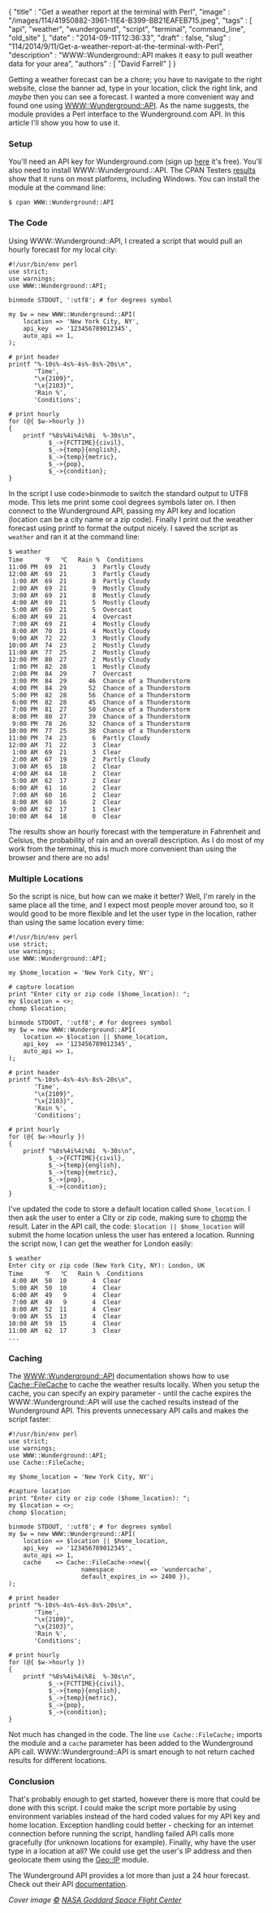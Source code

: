 {
   "title" : "Get a weather report at the terminal with Perl",
   "image" : "/images/114/41950882-3961-11E4-B399-BB21EAFEB715.jpeg",
   "tags" : [
      "api",
      "weather",
      "wundergound",
      "script",
      "terminal",
      "command_line",
      "old_site"
   ],
   "date" : "2014-09-11T12:36:33",
   "draft" : false,
   "slug" : "114/2014/9/11/Get-a-weather-report-at-the-terminal-with-Perl",
   "description" : "WWW::Wunderground::API makes it easy to pull weather data for your area",
   "authors" : [
      "David Farrell"
   ]
}

Getting a weather forecast can be a chore; you have to navigate to the right website, close the banner ad, type in your location, click the right link, and *maybe* then you can see a forecast. I wanted a more convenient way and found one using [WWW::Wunderground::API](https://metacpan.org/pod/WWW::Wunderground::API). As the name suggests, the module provides a Perl interface to the Wunderground.com API. In this article I'll show you how to use it.

### Setup

You'll need an API key for Wunderground.com (sign up [here](http://www.wunderground.com/weather/api/) it's free). You'll also need to install WWW::Wunderground.::API. The CPAN Testers [results](http://matrix.cpantesters.org/?dist=WWW-Wunderground-API+0.06) show that it runs on most platforms, including Windows. You can install the module at the command line:

``` prettyprint
$ cpan WWW::Wunderground::API
```

### The Code

Using WWW::Wunderground::API, I created a script that would pull an hourly forecast for my local city:

``` prettyprint
#!/usr/bin/env perl
use strict;
use warnings;
use WWW::Wunderground::API;

binmode STDOUT, ':utf8'; # for degrees symbol

my $w = new WWW::Wunderground::API(
    location => 'New York City, NY',
    api_key  => '123456789012345',
    auto_api => 1,
);

# print header
printf "%-10s%-4s%-4s%-8s%-20s\n",
       'Time',
       "\x{2109}",
       "\x{2103}",
       'Rain %',
       'Conditions';

# print hourly
for (@{ $w->hourly })
{
    printf "%8s%4i%4i%8i  %-30s\n",
           $_->{FCTTIME}{civil},
           $_->{temp}{english},
           $_->{temp}{metric},
           $_->{pop},
           $_->{condition};
}
```

In the script I use code\>binmode to switch the standard output to UTF8 mode. This lets me print some cool degrees symbols later on. I then connect to the Wunderground API, passing my API key and location (location can be a city name or a zip code). Finally I print out the weather forecast using printf to format the output nicely. I saved the script as `weather` and ran it at the command line:

``` prettyprint
$ weather
Time      ℉   ℃   Rain %  Conditions          
11:00 PM  69  21       3  Partly Cloudy                 
12:00 AM  69  21       3  Partly Cloudy                 
 1:00 AM  69  21       8  Partly Cloudy                 
 2:00 AM  69  21       9  Mostly Cloudy                 
 3:00 AM  69  21       8  Mostly Cloudy                 
 4:00 AM  69  21       5  Mostly Cloudy                 
 5:00 AM  69  21       5  Overcast                      
 6:00 AM  69  21       4  Overcast                      
 7:00 AM  69  21       4  Mostly Cloudy                 
 8:00 AM  70  21       4  Mostly Cloudy                 
 9:00 AM  72  22       3  Mostly Cloudy                 
10:00 AM  74  23       2  Mostly Cloudy                 
11:00 AM  77  25       2  Mostly Cloudy                 
12:00 PM  80  27       2  Mostly Cloudy                 
 1:00 PM  82  28       1  Mostly Cloudy                 
 2:00 PM  84  29       7  Overcast                      
 3:00 PM  84  29      46  Chance of a Thunderstorm      
 4:00 PM  84  29      52  Chance of a Thunderstorm      
 5:00 PM  82  28      56  Chance of a Thunderstorm      
 6:00 PM  82  28      45  Chance of a Thunderstorm      
 7:00 PM  81  27      50  Chance of a Thunderstorm      
 8:00 PM  80  27      39  Chance of a Thunderstorm      
 9:00 PM  78  26      32  Chance of a Thunderstorm      
10:00 PM  77  25      38  Chance of a Thunderstorm      
11:00 PM  74  23       6  Partly Cloudy                 
12:00 AM  71  22       3  Clear                         
 1:00 AM  69  21       3  Clear                         
 2:00 AM  67  19       2  Partly Cloudy                 
 3:00 AM  65  18       2  Clear                         
 4:00 AM  64  18       2  Clear                         
 5:00 AM  62  17       2  Clear                         
 6:00 AM  61  16       2  Clear                         
 7:00 AM  60  16       2  Clear                         
 8:00 AM  60  16       2  Clear                         
 9:00 AM  62  17       1  Clear                         
10:00 AM  64  18       0  Clear  
```

The results show an hourly forecast with the temperature in Fahrenheit and Celsius, the probability of rain and an overall description. As I do most of my work from the terminal, this is much more convenient than using the browser and there are no ads!

### Multiple Locations

So the script is nice, but how can we make it better? Well, I'm rarely in the same place all the time, and I expect most people mover around too, so it would good to be more flexible and let the user type in the location, rather than using the same location every time:

``` prettyprint
#!/usr/bin/env perl
use strict;
use warnings;
use WWW::Wunderground::API;

my $home_location = 'New York City, NY';

# capture location
print "Enter city or zip code ($home_location): ";
my $location = <>;
chomp $location;

binmode STDOUT, ':utf8'; # for degrees symbol
my $w = new WWW::Wunderground::API(
    location => $location || $home_location,
    api_key  => '123456789012345',
    auto_api => 1,
);

# print header
printf "%-10s%-4s%-4s%-8s%-20s\n",
       'Time',
       "\x{2109}",
       "\x{2103}",
       'Rain %',
       'Conditions';

# print hourly
for (@{ $w->hourly })
{
    printf "%8s%4i%4i%8i  %-30s\n",
           $_->{FCTTIME}{civil},
           $_->{temp}{english},
           $_->{temp}{metric},
           $_->{pop},
           $_->{condition};
}
```

I've updated the code to store a default location called `$home_location`. I then ask the user to enter a City or zip code, making sure to [chomp](http://perldoc.perl.org/functions/chomp.html) the result. Later in the API call, the code: `$location || $home_location` will submit the home location unless the user has entered a location. Running the script now, I can get the weather for London easily:

``` prettyprint
$ weather
Enter city or zip code (New York City, NY): London, UK
Time      ℉   ℃   Rain %  Conditions          
 4:00 AM  50  10       4  Clear                         
 5:00 AM  50  10       4  Clear                         
 6:00 AM  49   9       4  Clear                         
 7:00 AM  49   9       4  Clear                         
 8:00 AM  52  11       4  Clear                         
 9:00 AM  55  13       4  Clear                         
10:00 AM  59  15       4  Clear                         
11:00 AM  62  17       3  Clear                         
...
```

### Caching

The [WWW::Wunderground::API](https://metacpan.org/pod/WWW::Wunderground::API) documentation shows how to use [Cache::FileCache](https://metacpan.org/pod/Cache::FileCache) to cache the weather results locally. When you setup the cache, you can specify an expiry parameter - until the cache expires the WWW::Wunderground::API will use the cached results instead of the Wunderground API. This prevents unnecessary API calls and makes the script faster:

``` prettyprint
#!/usr/bin/env perl
use strict;
use warnings;
use WWW::Wunderground::API;
use Cache::FileCache;

my $home_location = 'New York City, NY';

#capture location
print "Enter city or zip code ($home_location): ";
my $location = <>;
chomp $location;

binmode STDOUT, ':utf8'; # for degrees symbol
my $w = new WWW::Wunderground::API(
    location => $location || $home_location,
    api_key  => '123456789012345',
    auto_api => 1,
    cache    => Cache::FileCache->new({
                    namespace          => 'wundercache',
                    default_expires_in => 2400 }),
);

# print header
printf "%-10s%-4s%-4s%-8s%-20s\n",
       'Time',
       "\x{2109}",
       "\x{2103}",
       'Rain %',
       'Conditions';

# print hourly
for (@{ $w->hourly })
{
    printf "%8s%4i%4i%8i  %-30s\n",
           $_->{FCTTIME}{civil},
           $_->{temp}{english},
           $_->{temp}{metric},
           $_->{pop},
           $_->{condition};
}
```

Not much has changed in the code. The line `use Cache::FileCache;` imports the module and a `cache` parameter has been added to the Wunderground API call. WWW::Wunderground::API is smart enough to not return cached results for different locations.

### Conclusion

That's probably enough to get started, however there is more that could be done with this script. I could make the script more portable by using environment variables instead of the hard coded values for my API key and home location. Exception handling could better - checking for an internet connection before running the script, handling failed API calls more gracefully (for unknown locations for example). Finally, why have the user type in a location at all? We could use get the user's IP address and then geolocate them using the [Geo::IP](https://metacpan.org/pod/Geo::IP) module.

The Wunderground API provides a lot more than just a 24 hour forecast. Check out their API [documentation](http://www.wunderground.com/weather/api/d/docs).

*Cover image [©](http://creativecommons.org/licenses/by/4.0/) [NASA Goddard Space Flight Center](https://www.flickr.com/photos/gsfc/5598148465/in/photolist-9wFYv8-kYwXMt-bsoJ2F-epZCJW-51zsz5-4xqurW-dQW1WX-ntLbig-47NhYw-8ha98x-gKjXSn-iGqBL8-fkVu7f-3bs6Hv-9C5Gp9-dfRRoo-ab4NaA-5nNgKY-hkfRe6-hSmCX2-97fCju-8fqUzR-e6xj8j-943upK-CaRbr-5sSeXx-6yuU9E-4adC2H-9YWWVQ-dK9bTn-piUN9-8NP9b5-8hdo8u-8xGTYN-mG2TTk-bmH4rF-7A8s15-97GPeg-fxsEhK-a1cDq-nMWvny-7xTFh6-ow6uvp-i7yjhS-82v13J-6DmEYb-c6BXa-5eCgsS-bo1p2k-nytJYo/)*

